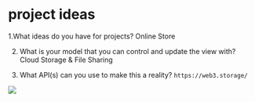 # project ideas
1.What ideas do you have for projects? 
Online Store
 
 2.  What is your model that you can control and update the view with?
 Cloud Storage & File Sharing

3. What API(s) can you use to make this a reality?
`https://web3.storage/`

![](https://iqoption.vip/images/iqoption/1612458158182/original/how-to-log-in-to-iq-option-account-on-the-web-and-mobile-apps.jpg)